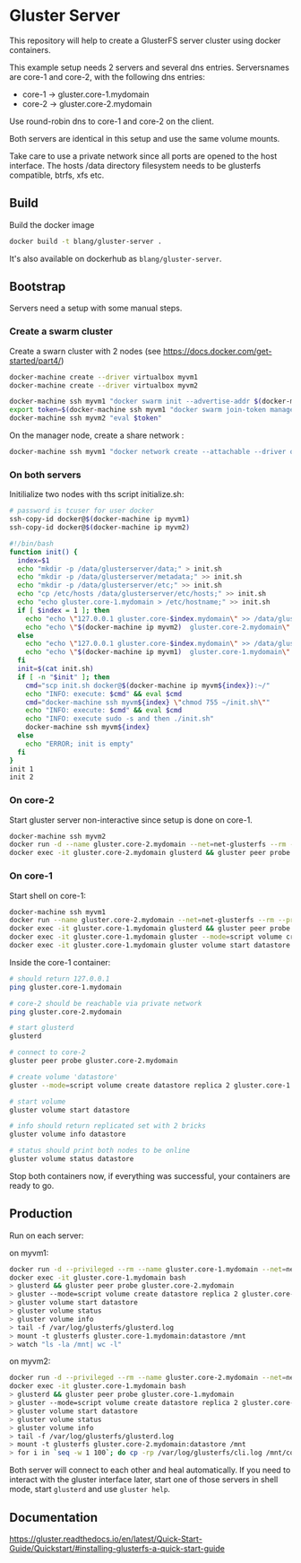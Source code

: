 # Gluster Server

This repository will help to create a GlusterFS server cluster using docker containers.

This example setup needs 2 servers and several dns entries. 
Serversnames are core-1 and core-2, with the following dns entries:
- core-1 -> gluster.core-1.mydomain
- core-2 -> gluster.core-2.mydomain

Use round-robin dns to core-1 and core-2 on the client.

Both servers are identical in this setup and use the same volume mounts.

Take care to use a private network since all ports are opened to the host interface.
The hosts /data directory filesystem needs to be glusterfs compatible, btrfs, xfs etc.

## Build

Build the docker image
```bash
docker build -t blang/gluster-server .
```

It's also available on dockerhub as `blang/gluster-server`.


## Bootstrap
Servers need a setup with some manual steps.

### Create a swarm cluster

Create a swarn cluster with 2 nodes (see https://docs.docker.com/get-started/part4/)

```bash
docker-machine create --driver virtualbox myvm1
docker-machine create --driver virtualbox myvm2
```
```bash
docker-machine ssh myvm1 "docker swarm init --advertise-addr $(docker-machine ip myvm1)"
export token=$(docker-machine ssh myvm1 "docker swarm join-token manager|grep token")
docker-machine ssh myvm2 "eval $token"
```

On the manager node, create a share network :
```bash
docker-machine ssh myvm1 "docker network create --attachable --driver overlay net-glusterfs"
```

### On both servers

Initilialize two nodes with ths script initialize.sh:

```bash
# password is tcuser for user docker
ssh-copy-id docker@$(docker-machine ip myvm1)
ssh-copy-id docker@$(docker-machine ip myvm2)
```


```bash
#!/bin/bash
function init() {
  index=$1
  echo "mkdir -p /data/glusterserver/data;" > init.sh
  echo "mkdir -p /data/glusterserver/metadata;" >> init.sh
  echo "mkdir -p /data/glusterserver/etc;" >> init.sh
  echo "cp /etc/hosts /data/glusterserver/etc/hosts;" >> init.sh
  echo "echo gluster.core-1.mydomain > /etc/hostname;" >> init.sh
  if [ $index = 1 ]; then
    echo "echo \"127.0.0.1 gluster.core-$index.mydomain\" >> /data/glusterserver/etc/hosts;" >> init.sh
    echo "echo \"$(docker-machine ip myvm2)  gluster.core-2.mydomain\" >> /data/glusterserver/etc/hosts;" >> init.sh
  else
    echo "echo \"127.0.0.1 gluster.core-$index.mydomain\" >> /data/glusterserver/etc/hosts;" >> init.sh
    echo "echo \"$(docker-machine ip myvm1)  gluster.core-1.mydomain\" >> /data/glusterserver/etc/hosts;" >> init.sh
  fi
  init=$(cat init.sh)
  if [ -n "$init" ]; then
    cmd="scp init.sh docker@$(docker-machine ip myvm${index}):~/"
    echo "INFO: execute: $cmd" && eval $cmd
    cmd="docker-machine ssh myvm${index} \"chmod 755 ~/init.sh\""
    echo "INFO: execute: $cmd" && eval $cmd
    echo "INFO: execute sudo -s and then ./init.sh"
    docker-machine ssh myvm${index}
  else
    echo "ERROR; init is empty"
  fi
}
init 1
init 2
```

### On core-2
Start gluster server non-interactive since setup is done on core-1.

```bash
docker-machine ssh myvm2
docker run -d --name gluster.core-2.mydomain --net=net-glusterfs --rm --privileged -v /data/glusterserver/data:/data -v /data/glusterserver/metadata:/var/lib/glusterd -v /data/glusterserver/etc/hosts:/etc/hosts -p 24007:24007 -p 24009:24009 -p 49152:49152 blang/gluster-server
docker exec -it gluster.core-2.mydomain glusterd && gluster peer probe gluster.core-1.mydomain
```

### On core-1
Start shell on core-1:
```bash
docker-machine ssh myvm1
docker run --name gluster.core-2.mydomain --net=net-glusterfs --rm --privileged -v /data/glusterserver/data:/data -v /data/glusterserver/metadata:/var/lib/glusterd -v /data/glusterserver/etc/hosts:/etc/hosts -p 24007:24007 -p 24009:24009 -p 49152:49152 -i -t blang/gluster-server /bin/bash
docker exec -it gluster.core-1.mydomain glusterd && gluster peer probe gluster.core-2.mydomain
docker exec -it gluster.core-1.mydomain gluster --mode=script volume create datastore replica 2 gluster.core-1.mydomain:/data/datastore gluster.core-2.mydomain:/data/datastore force
docker exec -it gluster.core-1.mydomain gluster volume start datastore
```

Inside the core-1 container:
```bash
# should return 127.0.0.1
ping gluster.core-1.mydomain

# core-2 should be reachable via private network
ping gluster.core-2.mydomain

# start glusterd
glusterd

# connect to core-2
gluster peer probe gluster.core-2.mydomain

# create volume 'datastore'
gluster --mode=script volume create datastore replica 2 gluster.core-1.mydomain:/data/datastore gluster.core-2.mydomain:/data/datastore force

# start volume
gluster volume start datastore

# info should return replicated set with 2 bricks
gluster volume info datastore

# status should print both nodes to be online 
gluster volume status datastore
```

Stop both containers now, if everything was successful, your containers are ready to go.

## Production
Run on each server:

on myvm1:
```bash
docker run -d --privileged --rm --name gluster.core-1.mydomain --net=net-glusterfs -v /data/glusterserver/data:/data -v /data/glusterserver/metadata:/var/lib/glusterd -v /data/glusterserver/etc/hosts:/etc/hosts -p 24007:24007 -p 24009:24009 -p 49152:49152 blang/gluster-server
docker exec -it gluster.core-1.mydomain bash
> glusterd && gluster peer probe gluster.core-2.mydomain
> gluster --mode=script volume create datastore replica 2 gluster.core-1.mydomain:/data/datastore gluster.core-2.mydomain:/data/datastore force
> gluster volume start datastore
> gluster volume status
> gluster volume info
> tail -f /var/log/glusterfs/glusterd.log
> mount -t glusterfs gluster.core-1.mydomain:datastore /mnt
> watch "ls -la /mnt| wc -l"
```

on myvm2:
```bash
docker run -d --privileged --rm --name gluster.core-2.mydomain --net=net-glusterfs -v /data/glusterserver/data:/data -v /data/glusterserver/metadata:/var/lib/glusterd -v /data/glusterserver/etc/hosts:/etc/hosts -p 24007:24007 -p 24009:24009 -p 49152:49152 blang/gluster-server
docker exec -it gluster.core-1.mydomain bash
> glusterd && gluster peer probe gluster.core-1.mydomain
> gluster --mode=script volume create datastore replica 2 gluster.core-1.mydomain:/data/datastore gluster.core-2.mydomain:/data/datastore force
> gluster volume start datastore
> gluster volume status
> gluster volume info
> tail -f /var/log/glusterfs/glusterd.log
> mount -t glusterfs gluster.core-2.mydomain:datastore /mnt
> for i in `seq -w 1 100`; do cp -rp /var/log/glusterfs/cli.log /mnt/copy-test-$i; done
```

Both server will connect to each other and heal automatically.
If you need to interact with the gluster interface later, start one of those servers in shell mode, start `glusterd` and use `gluster help`.

## Documentation


https://gluster.readthedocs.io/en/latest/Quick-Start-Guide/Quickstart/#installing-glusterfs-a-quick-start-guide
